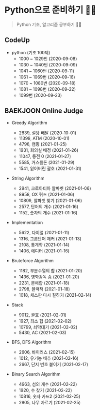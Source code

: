# Python으로 준비하기 🐱‍🏍

> Python 기초, 알고리즘 공부하기 🐱‍👓

## CodeUp

- python (기초 100제)
  - 1000 ~ 1029번 (2020-09-08)
  - 1030 ~ 1040번 (2020-09-09)
  - 1041 ~ 1060번 (2020-09-11)
  - 1061 ~ 1069번 (2020-09-16)
  - 1070 ~ 1080번 (2020-09-18)
  - 1081 ~ 1098번 (2020-09-22)
  - 1099번 (2020-09-23)

## BAEKJOON Online Judge

- Greedy Algorithm

  - 2839, 설탕 배달 (2020-10-01)
  - 11399, ATM (2020-10-01)
  - 4796, 캠핑 (2021-01-25)
  - 1931, 회의실 배정 (2021-01-26)
  - 11047, 동전 0 (2021-01-27)
  - 5585, 거스름돈 (2021-01-29)
  - 1541, 잃어버린 괄호 (2021-01-31)

- String Algorithm

  - 2941, 크로아티아 알파벳 (2021-01-06)
  - 8958, OX 퀴즈 (2021-01-06)
  - 10809, 알파벳 찾기 (2021-01-06)
  - 2577, 단어의 개수 (2021-01-16)
  - 1152, 숫자의 개수 (2021-01-16)

- Implementation

  - 5622, 다이얼 (2021-01-11)
  - 1316, 그룹단어 체커 (2021-01-13)
  - 2108, 통계학 (2021-01-14)
  - 1406, 에디터 (2021-01-16)

- Bruteforce Algorithm

  - 1182, 부분수열의 합 (2021-01-20)
  - 1436, 영화감독 숌 (2021-01-20)
  - 2231, 분해합 (2021-01-18)
  - 2798, 블랙잭 (2021-01-18)
  - 1018, 체스판 다시 칠하기 (2021-02-14)

- Stack
  - 9012, 괄호 (2021-02-01)
  - 1927, 최소 힙 (2021-02-02)
  - 10799, 쇠막대기 (2021-02-02)
  - 5430, AC (2021-02-03)

- BFS, DFS Algorithm
  - 2606, 바이러스 (2021-02-15)
  - 1012, 유기농 배추 (2021-02-16)
  - 2667, 단지 번호 붙이기 (2021-02-17)

- Binary Search Algorithm
  - 4963, 섬의 개수 (2021-02-22)
  - 1920, 수 찾기 (2021-02-22)
  - 10816, 숫자 카드2 (2021-02-25)
  - 2805, 나무 자르기 (2021-02-25)
  